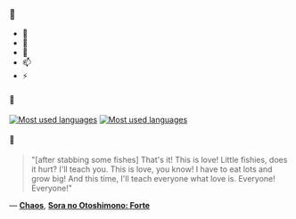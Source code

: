 ### 👋

- 🔭
- 🌱
- 💬
- 📫
- ⚡

#### 🧏

[![Most used languages](https://github-readme-stats-aynah.vercel.app/api/top-langs/?username=aynh&theme=solarized-dark&langs_count=6&layout=compact&hide_title=true)](https://github.com/anuraghazra/github-readme-stats#gh-dark-mode-only)
[![Most used languages](https://github-readme-stats-aynah.vercel.app/api/top-langs/?username=aynh&theme=solarized-light&langs_count=6&layout=compact&hide_title=true)](https://github.com/anuraghazra/github-readme-stats#gh-light-mode-only)

#### 💬

> "[after stabbing some fishes] That's it! This is love! Little fishies, does it hurt? I'll teach you. This is love, you know! I have to eat lots and grow big! And this time, I'll teach everyone what love is. Everyone! Everyone!"

&mdash; [**Chaos**](https://myanimelist.net/character.php?q=Chaos&cat=character), [**Sora no Otoshimono: Forte**](https://myanimelist.net/search/all?q=Sora%20no%20Otoshimono%3A%20Forte&cat=all)
